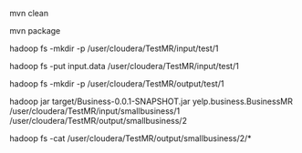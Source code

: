 mvn clean

mvn package

 hadoop fs -mkdir -p /user/cloudera/TestMR/input/test/1

 hadoop fs -put input.data /user/cloudera/TestMR/input/test/1
 
 hadoop fs -mkdir -p /user/cloudera/TestMR/output/test/1

 hadoop jar target/Business-0.0.1-SNAPSHOT.jar yelp.business.BusinessMR /user/cloudera/TestMR/input/smallbusiness/1 /user/cloudera/TestMR/output/smallbusiness/2

 hadoop fs -cat /user/cloudera/TestMR/output/smallbusiness/2/*